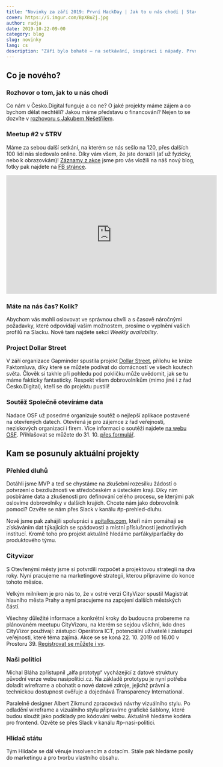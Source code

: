 ```yaml
---
title: "Novinky za září 2019: První HackDay | Jak to u nás chodí | Stav současných projektů"
cover: https://i.imgur.com/BpXBuZj.jpg
author: radja
date: 2019-10-22-09-00
category: blog
slug: novinky
lang: cs
description: "Září bylo bohaté – na setkávání, inspiraci i nápady. První novinku vystřelíme hned v úvodu. Česko.Digital vzniklo, abychom mohli přiložit ruku k dílu. A abychom k tomu měli pořádnou příležitost, připravujeme náš první HACKDAY. Těšit se na něj můžete v druhé polovině listopadu. Pro více informací sledujte ve Slacku kanál #general."
---
```


## Co je nového?

### Rozhovor o tom, jak to u nás chodí

Co nám v Česko.Digital funguje a co ne? O jaké projekty máme zájem a co bychom dělat nechtěli? Jakou máme představu o financování? Nejen to se dozvíte v [rozhovoru s Jakubem Nešetřilem](https://bit.ly/31xthpw).

### Meetup #2 v STRV

Máme za sebou další setkání, na kterém se nás sešlo na 120, přes dalších 100 lidí nás sledovalo online. Díky vám všem, že jste dorazili (ať už fyzicky, nebo k obrazovkám)! [Záznamy z akce](https://blog.cesko.digital/2019/10/zaznam-setkani) jsme pro vás vložili na náš nový blog, fotky pak najdete na [FB stránce](https://bit.ly/2oermIX).

<iframe width="560" height="315" src="https://www.youtube.com/embed/UUTyq_414uU" frameborder="0" allow="accelerometer; autoplay; encrypted-media; gyroscope; picture-in-picture" allowfullscreen></iframe>

### Máte na nás čas? Kolik?

Abychom vás mohli oslovovat ve správnou chvíli a s časově náročnými požadavky, které odpovídají vašim možnostem, prosíme o vyplnění vašich profilů na Slacku. Nově tam najdete sekci _Weekly availability_.

### Project Dollar Street

V září organizace Gapminder spustila projekt [Dollar Street](https://www.gapminder.org/dollar-street/matrix?lang=cs), přílohu ke knize Faktomluva, díky které se můžete podívat do domácností ve všech koutech světa. Člověk si takhle při pohledu pod pokličku může uvědomit, jak se tu máme fakticky fantasticky. Respekt všem dobrovolníkům (mimo jiné i z řad Česko.Digital), kteří se do projektu pustili! 

### Soutěž Společně otevíráme data

Nadace OSF už posedmé organizuje soutěž o nejlepší aplikace postavené na otevřených datech. Otevřená je pro zájemce z řad veřejnosti, neziskových organizací i firem. Více informací o soutěži najdete [na webu OSF](https://osf.cz/cs/co-delame/soutez-spolecne-otevirame-data/). Přihlašovat se můžete do 31. 10. [přes formulář](http://bit.ly/spolecne_otevirame_data_2019).

## Kam se posunuly aktuální projekty

### Přehled dluhů

Dotáhli jsme MVP a teď se chystáme na zkušební rozesílku žádostí o potvrzení o bezdlužnosti ve středočeském a ústeckém kraji. Díky nim posbíráme data a zkušenosti pro definování celého procesu, se kterými pak oslovíme dobrovolníky v dalších krajích. Chcete nám jako dobrovolník pomoci? Ozvěte se nám přes Slack v kanálu #p-prehled-dluhu. 

Nově jsme pak zahájili spolupráci s [apitalks.com](https://www.apitalks.com), kteří nám pomáhají se získáváním dat týkajících se spádovosti a místní příslušnosti jednotlivých institucí. Kromě toho pro projekt aktuálně hledáme parťáky/parťačky do produktového týmu.

### Cityvizor

S Otevřenými městy jsme si potvrdili rozpočet a projektovou strategii na dva roky. Nyní pracujeme na marketingové strategii, kterou připravíme do konce tohoto měsíce.

Velkým milníkem je pro nás to, že v ostré verzi CityVizor spustil Magistrát hlavního města Prahy a nyní pracujeme na zapojení dalších městských částí.

Všechny důležité informace a konkrétní kroky do budoucna probereme na plánovaném meetupu CityVizoru, na kterém se sejdou všichni, kdo dnes CityVizor používají: zástupci Operátora ICT, potenciální uživatelé i zástupci veřejnosti, které téma zajímá. Akce se se koná 22. 10. 2019 od 16.00 v Prostoru 39. [Registrovat se můžete i vy](https://docs.google.com/forms/d/e/1FAIpQLSdorox90w2rQ78J6ss_cc-rcKMiy9IWjHhIjGzdTIG84GSlGg/viewform?vc=0&c=0&w=1&fbclid=IwAR3Yygwcxd5tTht9HPYPf_lZwGEVNvsEy7fYABsKURuUzkEjpGKfJOV3O_I).

### Naši politici

Michal Bláha zpřístupnil „alfa prototyp“ vycházející z datové struktury původní verze webu nasipolitici.cz. Na základě prototypu je nyní potřeba doladit wireframe a obohatit o nové datové zdroje, jejichž právní a technickou dostupnost ověřuje a dojednává Transparency International.

Paralelně designer Albert Zikmund zpracovává návrhy vizuálního stylu. Po odladění wireframe a vizuálního stylu připravíme grafické šablony, které budou sloužit jako podklady pro kódování webu. Aktuálně hledáme kodéra pro frontend. Ozvěte se přes Slack v kanálu #p-nasi-politici.

### Hlídač státu

Tým Hlídače se dál věnuje insolvencím a dotacím. Stále pak hledáme posily do marketingu a pro tvorbu vlastního obsahu.
